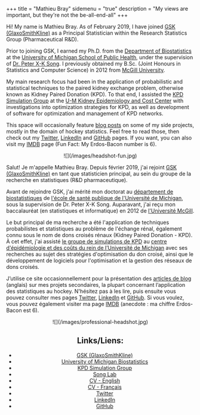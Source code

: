 +++
title = "Mathieu Bray"
sidemenu = "true"
description = "My views are important, but they're not the be-all-end-all"
+++

Hi! My name is Mathieu Bray. As of February 2019, I have joined [GSK (GlaxoSmithKline)](https://www.gsk.com/en-gb/) as a Principal Statistician within the Research Statistics Group (Pharmaceutical R&D).

Prior to joining GSK, I earned my Ph.D. from the [Department of Biostatistics](http://sph.umich.edu/biostat/) at the [University of Michigan School of Public Health](https://www.sph.umich.edu/), under the supervision of [Dr. Peter X-K Song](http://www.umich.edu/~songlab/). I previously obtained my B.Sc. (Joint Honours in Statistics and Computer Science) in 2012 from [McGill University](https://www.mcgill.ca).

My main research focus had been in the application of probabilistic and statistical techniques to the paired kidney exchange problem, otherwise known as Kidney Paired Donation (KPD). To that end, I assisted the [KPD Simulation Group](http://kecc.sph.umich.edu/projects/optimization-and-simulation-kidney-paired-donation-program) at the [U-M Kidney Epidemiology and Cost Center](http://kecc.sph.umich.edu/) with investigations into optimization strategies for KPD, as well as development of software for optimization and management of KPD networks.

This space will occasionally feature [blog posts](https://www.mathieubray.com/post/) on some of my side projects, mostly in the domain of hockey statistics. Feel free to read those, then check out my [Twitter](http://twitter.com/mathieubray), [LinkedIn](http://www.linkedin.com/in/mathieubray) and [GitHub](http://github.com/mathieubray) pages. If you want, you can also visit my [IMDB](http://www.imdb.com/name/nm5380395/) page (Fun Fact: My Erdos-Bacon number is 6).

<span style="display:block;text-align:center">
![](/images/headshot-fun.jpg)
</span>


Salut! Je m'appelle Mathieu Bray. Depuis février 2019, j'ai rejoint [GSK (GlaxoSmithKline)](https://www.gsk.com/en-gb/) en tant que statisticien principal, au sein du groupe de la recherche en statistiques (R&D pharmaceutique).

Avant de rejoindre GSK, j'ai mérité mon doctorat au [département de biostatistiques](http://sph.umich.edu/biostat/) de [l'école de santé publique de l'Université de Michigan](https://www.sph.umich.edu/), sous la supervision de Dr. Peter X-K Song. Auparavant, j'ai reçu mon baccalauréat (en statistiques et informatique) en 2012 de [l'Université McGill](https://www.mcgill.ca/fr).

Le but principal de ma recherche a été l'application de techniques probabilistes et statistiques au problème de l'échange rénal, également connu sous le nom de dons croisés rénaux (Kidney Paired Donation - KPD). À cet effet, j'ai assisté [le groupe de simulations de KPD](http://kecc.sph.umich.edu/projects/optimization-and-simulation-kidney-paired-donation-program) au [centre d'épidémiologie et des coûts du rein de l’Université de Michigan](http://kecc.sph.umich.edu/) avec ses recherches au sujet des stratégies d'optimisation du don croisé, ainsi que le développement de logiciels pour l'optimisation et la gestion des réseaux de dons croisés.

J’utilise ce site occasionnellement pour la présentation des [articles de blog](https://www.mathieubray.com/post/) (anglais) sur mes projets secondaires, la plupart concernant l’application des statistiques au hockey. N'hésitez pas à les lire, puis ensuite vous pouvez consulter mes pages [Twitter](http://twitter.com/mathieubray), [LinkedIn](http://www.linkedin.com/in/mathieubray) et [GitHub](http://github.com/mathieubray). Si vous voulez, vous pouvez également visiter ma page [IMDB](http://www.imdb.com/name/nm5380395/) (anecdote : ma chiffre Erdos-Bacon est 6).



<span style="display:block;text-align:center">
![](/images/professional-headshot.jpg)



## Links/Liens:
- [GSK (GlaxoSmithKline)](https://www.gsk.com/en-gb/)
- [University of Michigan Biostatistics](http://sph.umich.edu/biostat/)
- [KPD Simulation Group](http://kecc.sph.umich.edu/projects/optimization-and-simulation-kidney-paired-donation-program)
- [Song Lab](http://www.umich.edu/~songlab/)
- [CV - English](/cv.pdf)
- [CV - Français](/cv-francais.pdf)
- [Twitter](http://twitter.com/mathieubray)
- [LinkedIn](http://www.linkedin.com/in/mathieubray) 
- [GitHub](http://github.com/mathieubray)


